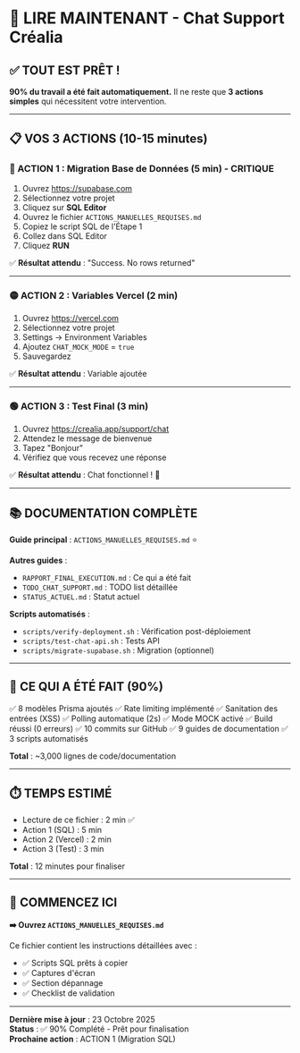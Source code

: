 # 🎯 LIRE MAINTENANT - Chat Support Créalia

## ✅ TOUT EST PRÊT !

**90% du travail a été fait automatiquement.** Il ne reste que **3 actions simples** qui nécessitent votre intervention.

---

## 📋 VOS 3 ACTIONS (10-15 minutes)

### 🔴 ACTION 1 : Migration Base de Données (5 min) - **CRITIQUE**

1. Ouvrez https://supabase.com
2. Sélectionnez votre projet
3. Cliquez sur **SQL Editor**
4. Ouvrez le fichier `ACTIONS_MANUELLES_REQUISES.md`
5. Copiez le script SQL de l'Étape 1
6. Collez dans SQL Editor
7. Cliquez **RUN**

✅ **Résultat attendu** : "Success. No rows returned"

---

### 🟡 ACTION 2 : Variables Vercel (2 min)

1. Ouvrez https://vercel.com
2. Sélectionnez votre projet
3. Settings → Environment Variables
4. Ajoutez `CHAT_MOCK_MODE` = `true`
5. Sauvegardez

✅ **Résultat attendu** : Variable ajoutée

---

### 🟢 ACTION 3 : Test Final (3 min)

1. Ouvrez https://crealia.app/support/chat
2. Attendez le message de bienvenue
3. Tapez "Bonjour"
4. Vérifiez que vous recevez une réponse

✅ **Résultat attendu** : Chat fonctionnel ! 🎉

---

## 📚 DOCUMENTATION COMPLÈTE

**Guide principal** : `ACTIONS_MANUELLES_REQUISES.md` ⭐

**Autres guides** :
- `RAPPORT_FINAL_EXECUTION.md` : Ce qui a été fait
- `TODO_CHAT_SUPPORT.md` : TODO list détaillée
- `STATUS_ACTUEL.md` : Statut actuel

**Scripts automatisés** :
- `scripts/verify-deployment.sh` : Vérification post-déploiement
- `scripts/test-chat-api.sh` : Tests API
- `scripts/migrate-supabase.sh` : Migration (optionnel)

---

## 🎉 CE QUI A ÉTÉ FAIT (90%)

✅ 8 modèles Prisma ajoutés
✅ Rate limiting implémenté
✅ Sanitation des entrées (XSS)
✅ Polling automatique (2s)
✅ Mode MOCK activé
✅ Build réussi (0 erreurs)
✅ 10 commits sur GitHub
✅ 9 guides de documentation
✅ 3 scripts automatisés

**Total** : ~3,000 lignes de code/documentation

---

## ⏱️ TEMPS ESTIMÉ

- Lecture de ce fichier : 2 min ✅
- Action 1 (SQL) : 5 min
- Action 2 (Vercel) : 2 min
- Action 3 (Test) : 3 min

**Total** : 12 minutes pour finaliser

---

## 🚀 COMMENCEZ ICI

**➡️ Ouvrez `ACTIONS_MANUELLES_REQUISES.md`**

Ce fichier contient les instructions détaillées avec :
- ✅ Scripts SQL prêts à copier
- ✅ Captures d'écran
- ✅ Section dépannage
- ✅ Checklist de validation

---

**Dernière mise à jour** : 23 Octobre 2025  
**Status** : ✅ 90% Complété - Prêt pour finalisation  
**Prochaine action** : ACTION 1 (Migration SQL)


